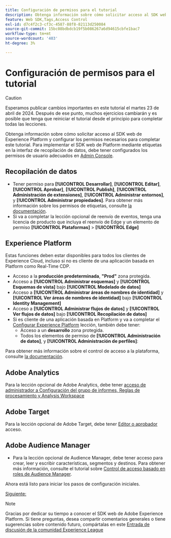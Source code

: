 ```yaml
---
title: Configuración de permisos para el tutorial
description: Obtenga información sobre cómo solicitar acceso al SDK web de Experience Platform y configurar los permisos necesarios para completar el tutorial Implementar Adobe Experience Cloud con SDK web.
feature: Web SDK,Tags,Access Control
exl-id: d7c4f2c3-cf3c-4587-88f8-82113d250084
source-git-commit: 15bc08bdbdcb19f5b086267a6d94615cbfe1bac7
workflow-type: tm+mt
source-wordcount: '403'
ht-degree: 3%

---
```


# Configuración de permisos para el tutorial


>[!CAUTION]
>
>Esperamos publicar cambios importantes en este tutorial el martes 23 de abril de 2024. Después de ese punto, muchos ejercicios cambiarán y es posible que tenga que reiniciar el tutorial desde el principio para completar todas las lecciones.

Obtenga información sobre cómo solicitar acceso al SDK web de Experience Platform y configurar los permisos necesarios para completar este tutorial. Para implementar el SDK web de Platform mediante etiquetas en la interfaz de recopilación de datos, debe tener configurados los permisos de usuario adecuados en [Admin Console](https://adminconsole.adobe.com).

## Recopilación de datos

* Tener permiso para **[!UICONTROL Desarrollar]**, **[!UICONTROL Editar]**, **[!UICONTROL Aprobar]**, **[!UICONTROL Publish]**, **[!UICONTROL Administración de extensiones]**, **[!UICONTROL Administrar entornos]**, y **[!UICONTROL Administrar propiedades]**. Para obtener más información sobre los permisos de etiquetas, consulte [la documentación](https://experienceleague.adobe.com/docs/experience-platform/tags/admin/user-permissions.html).
* Si va a completar la lección opcional de reenvío de eventos, tenga una licencia de producto que incluya el reenvío de Edge y un elemento de permiso **[!UICONTROL Plataformas]** > **[!UICONTROL Edge]**

## Experience Platform

Estas funciones deben estar disponibles para todos los clientes de Experience Cloud, incluso si no es cliente de una aplicación basada en Platform como Real-Time CDP.

* Acceso a la **producción predeterminada**, **&quot;Prod&quot;** zona protegida.
* Acceso a **[!UICONTROL Administrar esquemas]** y **[!UICONTROL Esquemas de vista]** bajo **[!UICONTROL Modelado de datos]**
* Acceso a **[!UICONTROL Administrar áreas de nombres de identidad]** y **[!UICONTROL Ver áreas de nombres de identidad]** bajo **[!UICONTROL Identity Management]**
* Acceso a **[!UICONTROL Administrar flujos de datos]** y **[!UICONTROL Ver flujos de datos]** bajo **[!UICONTROL Recopilación de datos]**
* Si es cliente de una aplicación basada en Platform y va a completar el [Configurar Experience Platform](setup-experience-platform.md) lección, también debe tener:
   * Acceso a un **desarrollo** zona protegida.
   * Todos los elementos de permiso de **[!UICONTROL Administración de datos]**, y **[!UICONTROL Administración de perfiles]**:


Para obtener más información sobre el control de acceso a la plataforma, consulte [la documentación](https://experienceleague.adobe.com/docs/experience-platform/access-control/home.html?lang=es).

## Adobe Analytics

Para la lección opcional de Adobe Analytics, debe tener [acceso de administrador a Configuración del grupo de informes, Reglas de procesamiento y Analysis Workspace](https://experienceleague.adobe.com/docs/analytics/admin/admin-console/home.html?lang=es)

## Adobe Target

Para la lección opcional de Adobe Target, debe tener [Editor o aprobador](https://experienceleague.adobe.com/docs/target/using/administer/manage-users/enterprise/properties-overview.html#section_8C425E43E5DD4111BBFC734A2B7ABC80) acceso.

## Adobe Audience Manager

* Para la lección opcional de Audience Manager, debe tener acceso para crear, leer y escribir características, segmentos y destinos. Para obtener más información, consulte el tutorial sobre [Control de acceso basado en roles de Audience Manager](https://experienceleague.adobe.com/docs/audience-manager-learn/tutorials/setup-and-admin/user-management/setting-permissions-with-role-based-access-control.html?lang=en).

Ahora está listo para iniciar los pasos de configuración iniciales.

[Siguiente: ](configure-schemas.md)

>[!NOTE]
>
>Gracias por dedicar su tiempo a conocer el SDK web de Adobe Experience Platform. Si tiene preguntas, desea compartir comentarios generales o tiene sugerencias sobre contenido futuro, compártalas en este [Entrada de discusión de la comunidad Experience League](https://experienceleaguecommunities.adobe.com/t5/adobe-experience-platform-launch/tutorial-discussion-implement-adobe-experience-cloud-with-web/td-p/444996)
